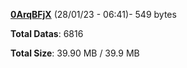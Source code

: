 [**0ArqBFjX**](/data/0ArqBFjX.txt) (28/01/23 - 06:41)- 549 bytes

**Total Datas**: 6816

**Total Size**: 39.90 MB / 39.9 MB